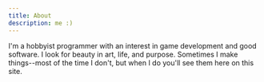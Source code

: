 ```yaml
---
title: About
description: me :)
---
```


I'm a hobbyist programmer with an interest in game development and good software. I look for beauty in art, life, and purpose.
Sometimes I make things--most of the time I don't, but when I do you'll see them here on this site.
